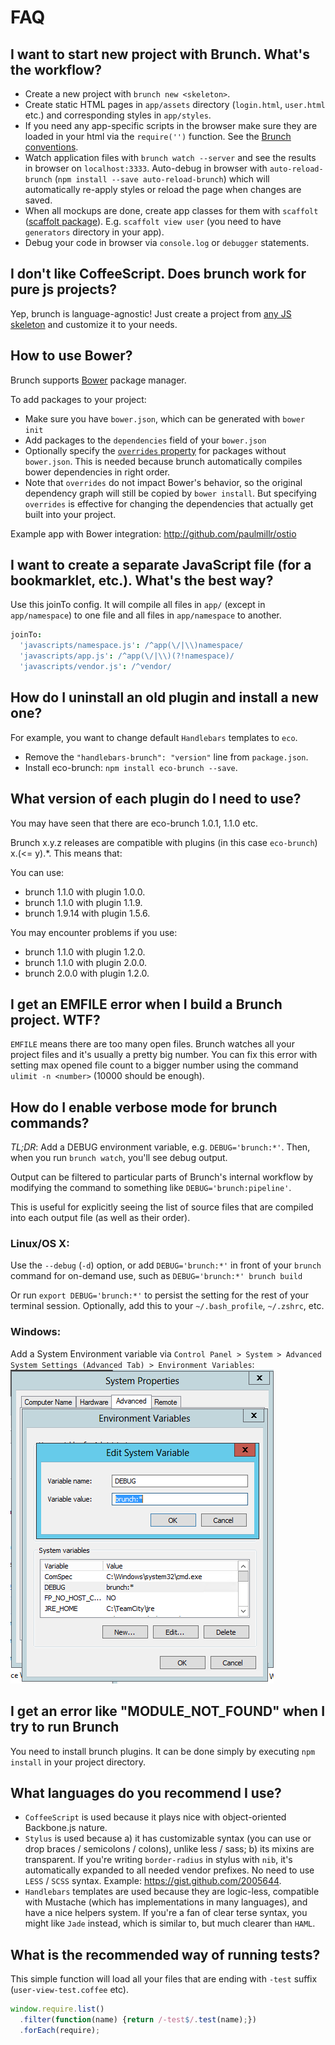 # FAQ

## I want to start new project with Brunch. What's the workflow?

* Create a new project with `brunch new <skeleton>`.
* Create static HTML pages in `app/assets` directory (`login.html`, `user.html` etc.) and corresponding styles in `app/styles`.
* If you need any app-specific scripts in the browser make sure they are loaded in your html via the `require('')` function. See the [Brunch conventions](https://github.com/brunch/brunch/tree/stable/docs#conventions).
* Watch application files with `brunch watch --server` and see the results in browser on `localhost:3333`. Auto-debug in browser with `auto-reload-brunch` (`npm install --save auto-reload-brunch`) which will automatically re-apply styles or reload the page when changes are saved.
* When all mockups are done, create app classes for them with `scaffolt` ([scaffolt package](https://github.com/paulmillr/scaffolt)). E.g. `scaffolt view user` (you need to have `generators` directory in your app).
* Debug your code in browser via `console.log` or `debugger` statements.

## I don't like CoffeeScript. Does brunch work for pure js projects?

Yep, brunch is language-agnostic! Just create a project from [any JS skeleton](https://github.com/brunch/brunch/wiki/Skeletons) and customize it to your needs.

## How to use Bower?

Brunch supports [Bower](http://bower.io) package manager.

To add packages to your project:

* Make sure you have `bower.json`, which can be generated with `bower init`
* Add packages to the `dependencies` field of your `bower.json`
* Optionally specify the [`overrides` property](https://github.com/paulmillr/read-components#read-components) for packages without `bower.json`. This is needed because brunch automatically compiles bower dependencies in right order.
* Note that `overrides` do not impact Bower's behavior, so the original dependency graph will still be copied by `bower install`. But specifying `overrides` is effective for changing the dependencies that actually get built into your project.

Example app with Bower integration: http://github.com/paulmillr/ostio

## I want to create a separate JavaScript file (for a bookmarklet, etc.). What's the best way?

Use this joinTo config. It will compile all files in `app/` (except in `app/namespace`) to one file and all files in `app/namespace` to another.

```coffeescript
joinTo:
  'javascripts/namespace.js': /^app(\/|\\)namespace/
  'javascripts/app.js': /^app(\/|\\)(?!namespace)/
  'javascripts/vendor.js': /^vendor/
```

## How do I uninstall an old plugin and install a new one?

For example, you want to change default `Handlebars` templates to `eco`.

* Remove the `"handlebars-brunch": "version"` line from `package.json`.
* Install eco-brunch: `npm install eco-brunch --save`.

## What version of each plugin do I need to use?

You may have seen that there are eco-brunch 1.0.1, 1.1.0 etc.

Brunch x.y.z releases are compatible with plugins (in this case `eco-brunch`)
x.(<= y).*. This means that:

You can use:

* brunch 1.1.0 with plugin 1.0.0.
* brunch 1.1.0 with plugin 1.1.9.
* brunch 1.9.14 with plugin 1.5.6.

You may encounter problems if you use:

* brunch 1.1.0 with plugin 1.2.0.
* brunch 1.1.0 with plugin 2.0.0.
* brunch 2.0.0 with plugin 1.2.0.

## I get an EMFILE error when I build a Brunch project. WTF?

`EMFILE` means there are too many open files.
Brunch watches all your project files and it's usually a pretty big number.
You can fix this error with setting max opened file count to a bigger number
using the command `ulimit -n <number>` (10000 should be enough).

## How do I enable verbose mode for brunch commands?

*TL;DR*: Add a DEBUG environment variable, e.g. `DEBUG='brunch:*'`.
Then, when you run `brunch watch`, you'll see debug output.

Output can be filtered to particular parts of Brunch's internal workflow by modifying the command to something like `DEBUG='brunch:pipeline'`.

This is useful for explicitly seeing the list of source files that are compiled into each output file (as well as their order).

### Linux/OS X:

Use the `--debug` (`-d`) option, or add `DEBUG='brunch:*'` in front of your `brunch` command for on-demand use, such as `DEBUG='brunch:*' brunch build`

Or run `export DEBUG='brunch:*'` to persist the setting for the rest of your terminal session.
Optionally, add this to your `~/.bash_profile`, `~/.zshrc`, etc.

### Windows:

Add a System Environment variable via `Control Panel > System > Advanced System Settings (Advanced Tab) > Environment Variables`:
![Windows System Environment Variable](./windows.png?raw=true)

## I get an error like "MODULE_NOT_FOUND" when I try to run Brunch

You need to install brunch plugins. It can be done simply by executing `npm install` in your project directory.

## What languages do you recommend I use?

* `CoffeeScript` is used because it plays nice with object-oriented Backbone.js nature.
* `Stylus` is used because a) it has customizable syntax (you can use or drop braces / semicolons / colons), unlike less / sass; b) its mixins are transparent. If you're writing `border-radius` in stylus with `nib`, it's automatically expanded to all needed vendor prefixes. No need to use `LESS` / `SCSS` syntax. Example: https://gist.github.com/2005644.
* `Handlebars` templates are used because they are logic-less, compatible with Mustache (which has implementations in many languages), and have a nice helpers system. If you're a fan of clear terse syntax, you might like `Jade` instead, which is similar to, but much clearer than `HAML`.

## What is the recommended way of running tests?

This simple function will load all your files that are ending with `-test` suffix (`user-view-test.coffee` etc).

```javascript
window.require.list()
  .filter(function(name) {return /-test$/.test(name);})
  .forEach(require);
```

